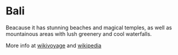 # Bali

Beacause it has stunning beaches and magical temples, as well as mountainous areas with lush greenery and cool 
waterfalls.

More info at [wikivoyage](https://en.wikivoyage.org/wiki/Bali) and 
[wikipedia](https://en.wikipedia.org/wiki/Bali)
